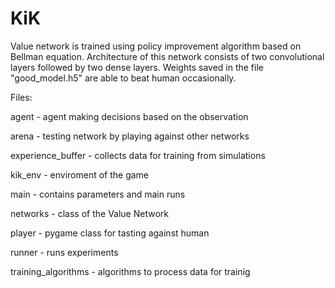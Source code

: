 # KiK

Value network is trained using policy improvement algorithm based on Bellman equation. Architecture of this network consists of two convolutional layers followed by two dense layers. Weights saved in the file "good_model.h5" are able to beat human occasionally.

Files:

agent - agent making decisions based on the observation

arena - testing network by playing against other networks

experience_buffer - collects data for training from simulations

kik_env - enviroment of the game

main - contains parameters and main runs

networks - class of the Value Network

player - pygame class for tasting against human

runner - runs experiments

training_algorithms - algorithms to process data for trainig
